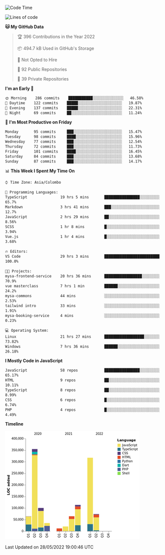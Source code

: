 
<!--START_SECTION:waka-->
![Code Time](http://img.shields.io/badge/Code%20Time-0%20secs-blue)

![Lines of code](https://img.shields.io/badge/From%20Hello%20World%20I%27ve%20Written-1%20Million%20lines%20of%20code-blue)

**🐱 My GitHub Data** 

> 🏆 396 Contributions in the Year 2022
 > 
> 📦 494.7 kB Used in GitHub's Storage 
 > 
> 🚫 Not Opted to Hire
 > 
> 📜 92 Public Repositories 
 > 
> 🔑 39 Private Repositories  
 > 
**I'm an Early 🐤** 

```text
🌞 Morning    286 commits    ███████████░░░░░░░░░░░░░░   46.58% 
🌆 Daytime    122 commits    █████░░░░░░░░░░░░░░░░░░░░   19.87% 
🌃 Evening    137 commits    █████░░░░░░░░░░░░░░░░░░░░   22.31% 
🌙 Night      69 commits     ██░░░░░░░░░░░░░░░░░░░░░░░   11.24%

```
📅 **I'm Most Productive on Friday** 

```text
Monday       95 commits     ███░░░░░░░░░░░░░░░░░░░░░░   15.47% 
Tuesday      98 commits     ████░░░░░░░░░░░░░░░░░░░░░   15.96% 
Wednesday    77 commits     ███░░░░░░░░░░░░░░░░░░░░░░   12.54% 
Thursday     72 commits     ███░░░░░░░░░░░░░░░░░░░░░░   11.73% 
Friday       101 commits    ████░░░░░░░░░░░░░░░░░░░░░   16.45% 
Saturday     84 commits     ███░░░░░░░░░░░░░░░░░░░░░░   13.68% 
Sunday       87 commits     ███░░░░░░░░░░░░░░░░░░░░░░   14.17%

```


📊 **This Week I Spent My Time On** 

```text
⌚︎ Time Zone: Asia/Colombo

💬 Programming Languages: 
TypeScript               19 hrs 5 mins       ████████████████░░░░░░░░░   65.7% 
Markdown                 3 hrs 41 mins       ███░░░░░░░░░░░░░░░░░░░░░░   12.7% 
JavaScript               2 hrs 29 mins       ██░░░░░░░░░░░░░░░░░░░░░░░   8.56% 
SCSS                     1 hr 8 mins         █░░░░░░░░░░░░░░░░░░░░░░░░   3.94% 
Vue.js                   1 hr 4 mins         █░░░░░░░░░░░░░░░░░░░░░░░░   3.68%

🔥 Editors: 
VS Code                  29 hrs 3 mins       █████████████████████████   100.0%

🐱‍💻 Projects: 
mysa-frontend-service    20 hrs 36 mins      █████████████████░░░░░░░░   70.9% 
vue masterclass          7 hrs 1 min         ██████░░░░░░░░░░░░░░░░░░░   24.2% 
mysa-commons             44 mins             ░░░░░░░░░░░░░░░░░░░░░░░░░   2.53% 
tailwind intro           33 mins             ░░░░░░░░░░░░░░░░░░░░░░░░░   1.91% 
mysa-booking-service     4 mins              ░░░░░░░░░░░░░░░░░░░░░░░░░   0.23%

💻 Operating System: 
Linux                    21 hrs 27 mins      ██████████████████░░░░░░░   73.82% 
Windows                  7 hrs 36 mins       ██████░░░░░░░░░░░░░░░░░░░   26.18%

```

**I Mostly Code in JavaScript** 

```text
JavaScript               58 repos            ████████████████░░░░░░░░░   65.17% 
HTML                     9 repos             ██░░░░░░░░░░░░░░░░░░░░░░░   10.11% 
TypeScript               8 repos             ██░░░░░░░░░░░░░░░░░░░░░░░   8.99% 
CSS                      6 repos             █░░░░░░░░░░░░░░░░░░░░░░░░   6.74% 
PHP                      4 repos             █░░░░░░░░░░░░░░░░░░░░░░░░   4.49%

```


**Timeline**

![Chart not found](https://raw.githubusercontent.com/ccweerasinghe1994/ccweerasinghe1994/master/charts/bar_graph.png) 


 Last Updated on 28/05/2022 19:00:46 UTC
<!--END_SECTION:waka-->
